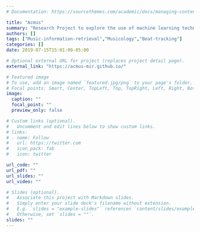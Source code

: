 ```yaml
---
# Documentation: https://sourcethemes.com/academic/docs/managing-content/

title: "Acmus"
summary: "Research Project to explore the use of machine learning techniques for computational musicology, digital music archive managment, and music information retrieval.Two main elements are the core of our project: 1. Emphasis on semi-supervised and unsupervised machine learning techniques that minimally rely on the availability of annotated data for a specific task. 2. Traditional Colombian music as the main focus of our study."
authors: []
tags: ["Music-information-retrieval","Musicology","Beat-tracking"]
categories: []
date: 2019-07-15T15:01:09-05:00

# Optional external URL for project (replaces project detail page).
external_link: "https://acmus-mir.github.io/"

# Featured image
# To use, add an image named `featured.jpg/png` to your page's folder.
# Focal points: Smart, Center, TopLeft, Top, TopRight, Left, Right, BottomLeft, Bottom, BottomRight.
image:
  caption: ""
  focal_point: ""
  preview_only: false

# Custom links (optional).
#   Uncomment and edit lines below to show custom links.
# links:
# - name: Follow
#   url: https://twitter.com
#   icon_pack: fab
#   icon: twitter

url_code: ""
url_pdf: ""
url_slides: ""
url_video: ""

# Slides (optional).
#   Associate this project with Markdown slides.
#   Simply enter your slide deck's filename without extension.
#   E.g. `slides = "example-slides"` references `content/slides/example-slides.md`.
#   Otherwise, set `slides = ""`.
slides: ""
---
```

